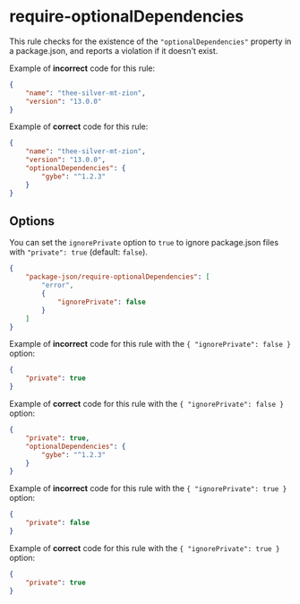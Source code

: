 # require-optionalDependencies

<!-- end auto-generated rule header -->

This rule checks for the existence of the `"optionalDependencies"` property in a package.json, and reports a violation if it doesn't exist.

Example of **incorrect** code for this rule:

```json
{
	"name": "thee-silver-mt-zion",
	"version": "13.0.0"
}
```

Example of **correct** code for this rule:

```json
{
	"name": "thee-silver-mt-zion",
	"version": "13.0.0",
	"optionalDependencies": {
		"gybe": "^1.2.3"
	}
}
```

## Options

You can set the `ignorePrivate` option to `true` to ignore package.json files with `"private": true` (default: `false`).

```json
{
	"package-json/require-optionalDependencies": [
		"error",
		{
			"ignorePrivate": false
		}
	]
}
```

Example of **incorrect** code for this rule with the `{ "ignorePrivate": false }` option:

```json
{
	"private": true
}
```

Example of **correct** code for this rule with the `{ "ignorePrivate": false }` option:

```json
{
	"private": true,
	"optionalDependencies": {
		"gybe": "^1.2.3"
	}
}
```

Example of **incorrect** code for this rule with the `{ "ignorePrivate": true }` option:

```json
{
	"private": false
}
```

Example of **correct** code for this rule with the `{ "ignorePrivate": true }` option:

```json
{
	"private": true
}
```
